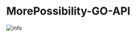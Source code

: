 # MorePossibility-GO-API


![info](https://github.com/kaliwin/MorePossibility-GO-API/assets/54166512/32428e06-2742-4af0-bafa-a9ebd63b661f)
